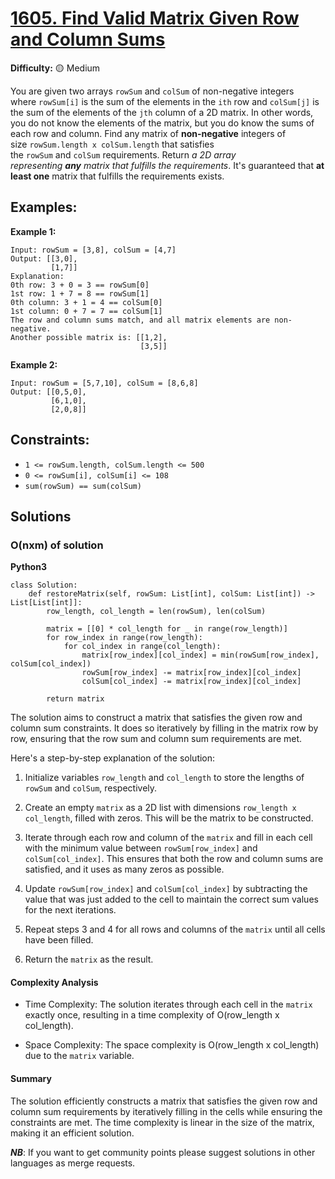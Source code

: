 # [1605. Find Valid Matrix Given Row and Column Sums](https://leetcode.com/problems/find-valid-matrix-given-row-and-column-sums/)

**Difficulty:** :yellow_circle: Medium


You are given two arrays `rowSum` and `colSum` of non-negative integers where `rowSum[i]` is the sum of the elements in the `ith` row and `colSum[j]` is the sum of the elements of the `jth` column of a 2D matrix. In other words, you do not know the elements of the matrix, but you do know the sums of each row and column.
Find any matrix of **non-negative** integers of size `rowSum.length x colSum.length` that satisfies the `rowSum` and `colSum` requirements.
Return *a 2D array representing **any** matrix that fulfills the requirements*. It's guaranteed that **at least one** matrix that fulfills the requirements exists.


## Examples:

**Example 1:**

```
Input: rowSum = [3,8], colSum = [4,7]
Output: [[3,0],
         [1,7]]
Explanation:
0th row: 3 + 0 = 3 == rowSum[0]
1st row: 1 + 7 = 8 == rowSum[1]
0th column: 3 + 1 = 4 == colSum[0]
1st column: 0 + 7 = 7 == colSum[1]
The row and column sums match, and all matrix elements are non-negative.
Another possible matrix is: [[1,2],
                             [3,5]]
```

**Example 2:**

```
Input: rowSum = [5,7,10], colSum = [8,6,8]
Output: [[0,5,0],
         [6,1,0],
         [2,0,8]]
```


## Constraints:

- `1 <= rowSum.length, colSum.length <= 500`
- `0 <= rowSum[i], colSum[i] <= 108`
- `sum(rowSum) == sum(colSum)`


## Solutions

### O(nxm) of solution 

**Python3**

```python3
class Solution:
    def restoreMatrix(self, rowSum: List[int], colSum: List[int]) -> List[List[int]]:
        row_length, col_length = len(rowSum), len(colSum)

        matrix = [[0] * col_length for _ in range(row_length)]
        for row_index in range(row_length):
            for col_index in range(col_length):
                matrix[row_index][col_index] = min(rowSum[row_index], colSum[col_index])
                rowSum[row_index] -= matrix[row_index][col_index]
                colSum[col_index] -= matrix[row_index][col_index]
        
        return matrix
```

The solution aims to construct a matrix that satisfies the given row and column sum constraints. It does so iteratively by filling in the matrix row by row, ensuring that the row sum and column sum requirements are met.

Here's a step-by-step explanation of the solution:

1. Initialize variables `row_length` and `col_length` to store the lengths of `rowSum` and `colSum`, respectively.

2. Create an empty `matrix` as a 2D list with dimensions `row_length x col_length`, filled with zeros. This will be the matrix to be constructed.

3. Iterate through each row and column of the `matrix` and fill in each cell with the minimum value between `rowSum[row_index]` and `colSum[col_index]`. This ensures that both the row and column sums are satisfied, and it uses as many zeros as possible.

4. Update `rowSum[row_index]` and `colSum[col_index]` by subtracting the value that was just added to the cell to maintain the correct sum values for the next iterations.

5. Repeat steps 3 and 4 for all rows and columns of the `matrix` until all cells have been filled.

6. Return the `matrix` as the result.

#### Complexity Analysis

- Time Complexity: The solution iterates through each cell in the `matrix` exactly once, resulting in a time complexity of O(row_length x col_length).

- Space Complexity: The space complexity is O(row_length x col_length) due to the `matrix` variable.

#### Summary

The solution efficiently constructs a matrix that satisfies the given row and column sum requirements by iteratively filling in the cells while ensuring the constraints are met. The time complexity is linear in the size of the matrix, making it an efficient solution.

***NB***: If you want to get community points please suggest solutions in other languages as merge requests.
